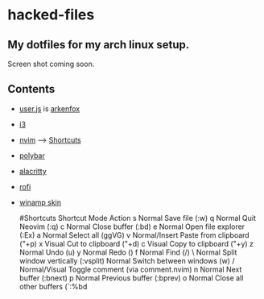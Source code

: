 # hacked-files

## My dotfiles for my arch linux setup.

Screen shot coming soon.

## Contents

- [user.js](user.js) is [arkenfox](https://github.com/arkenfox/user.js)
- [i3](i3)
- [nvim](init.lua) --> [Shortcuts](#Shortcuts)
- [polybar](polybar)
- [alacritty](alacritty)
- [rofi](rofi)
- [winamp skin](winamp)

  #Shortcuts
  Shortcut	Mode	Action
<Space> s	Normal	Save file (:w)
<Space> q	Normal	Quit Neovim (:q)
<Space> c	Normal	Close buffer (:bd)
<Space> e	Normal	Open file explorer (:Ex)
<Space> a	Normal	Select all (ggVG)
<Space> v	Normal/Insert	Paste from clipboard ("+p)
<Space> x	Visual	Cut to clipboard ("+d)
<Space> c	Visual	Copy to clipboard ("+y)
<Space> z	Normal	Undo (u)
<Space> y	Normal	Redo (<C-r>)
<Space> f	Normal	Find (/)
<Space> \	Normal	Split window vertically (:vsplit)
<Space> <Tab>	Normal	Switch between windows (<C-w>w)
<Space> /	Normal/Visual	Toggle comment (via comment.nvim)
<Space> n	Normal	Next buffer (:bnext)
<Space> p	Normal	Previous buffer (:bprev)
<Space> o	Normal	Close all other buffers (`:%bd
